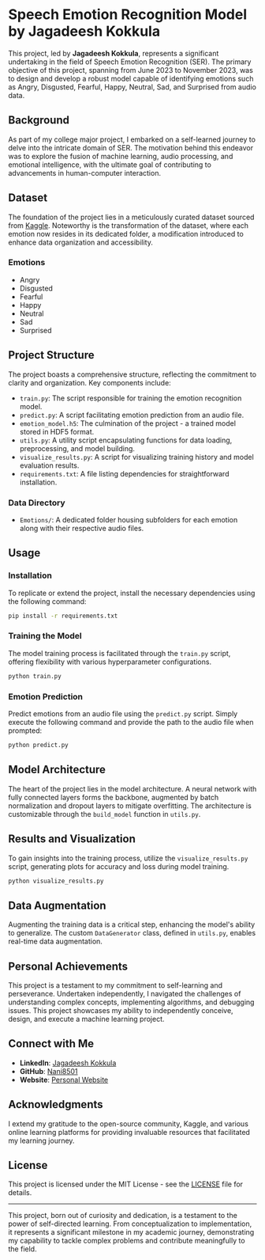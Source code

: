 # Speech Emotion Recognition Model by Jagadeesh Kokkula

This project, led by **Jagadeesh Kokkula**, represents a significant undertaking in the field of Speech Emotion Recognition (SER). The primary objective of this project, spanning from June 2023 to November 2023, was to design and develop a robust model capable of identifying emotions such as Angry, Disgusted, Fearful, Happy, Neutral, Sad, and Surprised from audio data.

## Background

As part of my college major project, I embarked on a self-learned journey to delve into the intricate domain of SER. The motivation behind this endeavor was to explore the fusion of machine learning, audio processing, and emotional intelligence, with the ultimate goal of contributing to advancements in human-computer interaction.

## Dataset

The foundation of the project lies in a meticulously curated dataset sourced from [Kaggle](https://www.kaggle.com/code/vafaknm/speech-emotion-recognition-model/input). Noteworthy is the transformation of the dataset, where each emotion now resides in its dedicated folder, a modification introduced to enhance data organization and accessibility.

### Emotions
- Angry
- Disgusted
- Fearful
- Happy
- Neutral
- Sad
- Surprised

## Project Structure

The project boasts a comprehensive structure, reflecting the commitment to clarity and organization. Key components include:

- `train.py`: The script responsible for training the emotion recognition model.
- `predict.py`: A script facilitating emotion prediction from an audio file.
- `emotion_model.h5`: The culmination of the project - a trained model stored in HDF5 format.
- `utils.py`: A utility script encapsulating functions for data loading, preprocessing, and model building.
- `visualize_results.py`: A script for visualizing training history and model evaluation results.
- `requirements.txt`: A file listing dependencies for straightforward installation.

### Data Directory
- `Emotions/`: A dedicated folder housing subfolders for each emotion along with their respective audio files.

## Usage

### Installation

To replicate or extend the project, install the necessary dependencies using the following command:
```bash
pip install -r requirements.txt
```

### Training the Model

The model training process is facilitated through the `train.py` script, offering flexibility with various hyperparameter configurations.

```bash
python train.py
```

### Emotion Prediction

Predict emotions from an audio file using the `predict.py` script. Simply execute the following command and provide the path to the audio file when prompted:

```bash
python predict.py
```

## Model Architecture

The heart of the project lies in the model architecture. A neural network with fully connected layers forms the backbone, augmented by batch normalization and dropout layers to mitigate overfitting. The architecture is customizable through the `build_model` function in `utils.py`.

## Results and Visualization

To gain insights into the training process, utilize the `visualize_results.py` script, generating plots for accuracy and loss during model training.

```bash
python visualize_results.py
```

## Data Augmentation

Augmenting the training data is a critical step, enhancing the model's ability to generalize. The custom `DataGenerator` class, defined in `utils.py`, enables real-time data augmentation.

## Personal Achievements

This project is a testament to my commitment to self-learning and perseverance. Undertaken independently, I navigated the challenges of understanding complex concepts, implementing algorithms, and debugging issues. This project showcases my ability to independently conceive, design, and execute a machine learning project.

## Connect with Me

- **LinkedIn**: [Jagadeesh Kokkula](https://www.linkedin.com/in/jagadeeshkokkula/)
- **GitHub**: [Nani8501](https://github.com/Nani8501)
- **Website**: [Personal Website](https://nani8501.github.io/new.github.io/)

## Acknowledgments

I extend my gratitude to the open-source community, Kaggle, and various online learning platforms for providing invaluable resources that facilitated my learning journey.

## License

This project is licensed under the MIT License - see the [LICENSE](LICENSE) file for details.

---

This project, born out of curiosity and dedication, is a testament to the power of self-directed learning. From conceptualization to implementation, it represents a significant milestone in my academic journey, demonstrating my capability to tackle complex problems and contribute meaningfully to the field.
